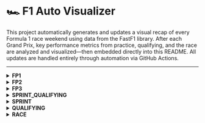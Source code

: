 # 🏎️ F1 Auto Visualizer

This project automatically generates and updates a visual recap of every Formula 1 race weekend using data from the FastF1 library. After each Grand Prix, key performance metrics from practice, qualifying, and the race are analyzed and visualized—then embedded directly into this README. All updates are handled entirely through automation via GitHub Actions.

---

<details>
<summary><strong>FP1</strong></summary>

<!-- FP1_START -->
![sector_gap.png](visualization/2025_Singapore_Grand_Prix/FP1/sector_gap.png)
![top_speed_comparison.png](visualization/2025_Singapore_Grand_Prix/FP1/top_speed_comparison.png)
![plot_top_speed_heatmap.png](visualization/2025_Singapore_Grand_Prix/FP1/plot_top_speed_heatmap.png)
![aero_performance.png](visualization/2025_Singapore_Grand_Prix/FP1/aero_performance.png)
<!-- FP1_END -->

</details>

<details>
<summary><strong>FP2</strong></summary>

<!-- FP2_START -->
![sector_gap.png](visualization/2025_Singapore_Grand_Prix/FP2/sector_gap.png)
![top_speed_comparison.png](visualization/2025_Singapore_Grand_Prix/FP2/top_speed_comparison.png)
![plot_top_speed_heatmap.png](visualization/2025_Singapore_Grand_Prix/FP2/plot_top_speed_heatmap.png)
![aero_performance.png](visualization/2025_Singapore_Grand_Prix/FP2/aero_performance.png)
<!-- FP2_END -->

</details>

<details>
<summary><strong>FP3</strong></summary>

<!-- FP3_START -->
![sector_gap.png](visualization/2025_Singapore_Grand_Prix/FP3/sector_gap.png)
![top_speed_comparison.png](visualization/2025_Singapore_Grand_Prix/FP3/top_speed_comparison.png)
![plot_top_speed_heatmap.png](visualization/2025_Singapore_Grand_Prix/FP3/plot_top_speed_heatmap.png)
![aero_performance.png](visualization/2025_Singapore_Grand_Prix/FP3/aero_performance.png)
<!-- FP3_END -->

</details>

<details>
<summary><strong>SPRINT_QUALIFYING</strong></summary>

<!-- SPRINT_QUALIFYING_START -->

<!-- SPRINT_QUALIFYING_END -->

</details>

<details>
<summary><strong>SPRINT</strong></summary>

<!-- SPRINT_START -->

<!-- SPRINT_END -->

</details>

<details>
<summary><strong>QUALIFYING</strong></summary>

<!-- QUALIFYING_START -->
![quali_result.png](visualization/2025_Singapore_Grand_Prix/QUALIFYING/quali_result.png)
![telemetry.png](visualization/2025_Singapore_Grand_Prix/QUALIFYING/telemetry.png)
![track_domination.png](visualization/2025_Singapore_Grand_Prix/QUALIFYING/track_domination.png)
![sector_gap.png](visualization/2025_Singapore_Grand_Prix/QUALIFYING/sector_gap.png)
![top_speed_comparison.png](visualization/2025_Singapore_Grand_Prix/QUALIFYING/top_speed_comparison.png)
![aero_performance.png](visualization/2025_Singapore_Grand_Prix/QUALIFYING/aero_performance.png)
<!-- QUALIFYING_END -->

</details>

<details>
<summary><strong>RACE</strong></summary>

<!-- RACE_START -->
![pos_change.png](visualization/2025_Singapore_Grand_Prix/RACE/pos_change.png)
![tyre_strategy.png](visualization/2025_Singapore_Grand_Prix/RACE/tyre_strategy.png)
![team_pace.png](visualization/2025_Singapore_Grand_Prix/RACE/team_pace.png)
![tyre_deg.png](visualization/2025_Singapore_Grand_Prix/RACE/tyre_deg.png)
<!-- RACE_END -->

</details>


